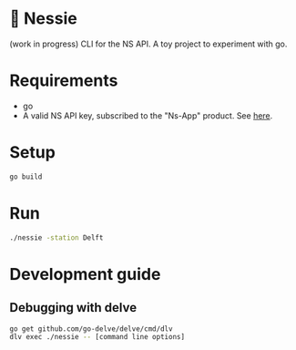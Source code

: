 # 🦕 Nessie

(work in progress) CLI for the NS API.
A toy project to experiment with go.

# Requirements

- go
- A valid NS API key, subscribed to the "Ns-App" product.
  See [here](https://apiportal.ns.nl/startersguide).

# Setup

```bash
go build
```

# Run

```bash
./nessie -station Delft
```

# Development guide

## Debugging with delve

```bash
go get github.com/go-delve/delve/cmd/dlv
dlv exec ./nessie -- [command line options]
```

